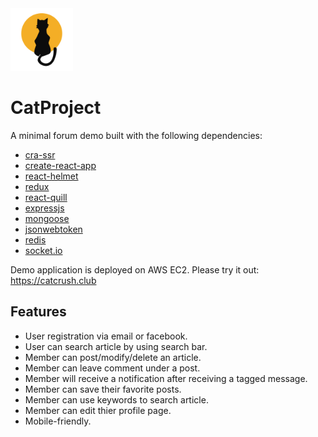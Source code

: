 <img src="./build/favicon.ico" width="100" height="100">

# CatProject
A minimal forum demo built with the following dependencies:
* [cra-ssr](https://github.com/cereallarceny/cra-ssr)
* [create-react-app](https://github.com/facebook/create-react-app)
* [react-helmet](https://github.com/nfl/react-helmet)
* [redux](https://github.com/reduxjs/redux)
* [react-quill](https://github.com/zenoamaro/react-quill)
* [expressjs](https://github.com/expressjs/express)
* [mongoose](https://github.com/Automattic/mongoose)
* [jsonwebtoken](https://github.com/auth0/node-jsonwebtoken)
* [redis](https://github.com/antirez/redis)
* [socket.io](https://github.com/socketio/socket.io)

Demo application is deployed on AWS EC2. Please try it out: https://catcrush.club

## Features
* User registration via email or facebook.
* User can search article by using search bar.
* Member can post/modify/delete an article.
* Member can leave comment under a post.
* Member will receive a notification after receiving a tagged message.
* Member can save their favorite posts.
* Member can use keywords to search article.
* Member can edit thier profile page.
* Mobile-friendly.

